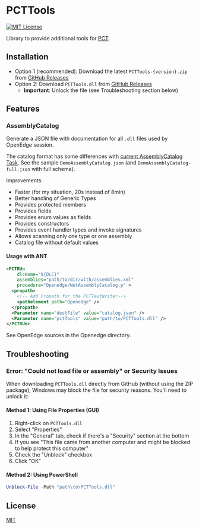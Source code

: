 # PCTTools

[![MIT License](https://img.shields.io/badge/License-MIT-green.svg)](https://choosealicense.com/licenses/mit/)

Library to provide additional tools for [PCT](https://github.com/Riverside-Software/pct).

## Installation

- Option 1 (recommended): Download the latest `PCTTools-{version}.zip` from [GitHub Releases](https://github.com/clement-brodu/PCTTools/releases)
- Option 2: Download `PCTTools.dll` from [GitHub Releases](https://github.com/clement-brodu/PCTTools/releases)
  - **Important**: Unlock the file (see Troubleshooting section below)

## Features

### AssemblyCatalog

Generate a JSON file with documentation for all `.dll` files used by OpenEdge session.

The catalog format has some differences with [current AssemblyCatalog Task](https://github.com/Riverside-Software/pct/wiki/AssemblyCatalog).
See the sample `DemoAssemblyCatalog.json` (and `DemoAssemblyCatalog-full.json` with full schema).

Improvements:

- Faster (for my situation, 20s instead of 8min)
- Better handling of Generic Types
- Provides protected members
- Provides fields
- Provides enum values as fields
- Provides constructors
- Provides event handler types and invoke signatures
- Allows scanning only one type or one assembly
- Catalog file without default values

#### Usage with ANT

```xml
<PCTRUn 
    dlcHome="${DLC}" 
    assemblies="path/to/dir/with/assemblies.xml"
    procedure="Openedge/NetAssemblyCatalog.p" >
  <propath>
    <!-- Add Propath for the PCTTextWriter-->
    <pathelement path="Openedge" />
  </propath>
  <Parameter name="destFile" value="catalog.json" />
  <Parameter name="pctTools" value="path/to/PCTTools.dll" />
</PCTRUn>
```

See OpenEdge sources in the Openedge directory.

## Troubleshooting

### Error: "Could not load file or assembly" or Security Issues

When downloading `PCTTools.dll` directly from GitHub (without using the ZIP package), Windows may block the file for security reasons. You'll need to unlock it:

#### Method 1: Using File Properties (GUI)

1. Right-click on `PCTTools.dll`
2. Select "Properties"
3. In the "General" tab, check if there's a "Security" section at the bottom
4. If you see "This file came from another computer and might be blocked to help protect this computer"
5. Check the "Unblock" checkbox
6. Click "OK"

#### Method 2: Using PowerShell

```powershell
Unblock-File -Path "path\to\PCTTools.dll"
```

## License

[MIT](https://choosealicense.com/licenses/mit/)
